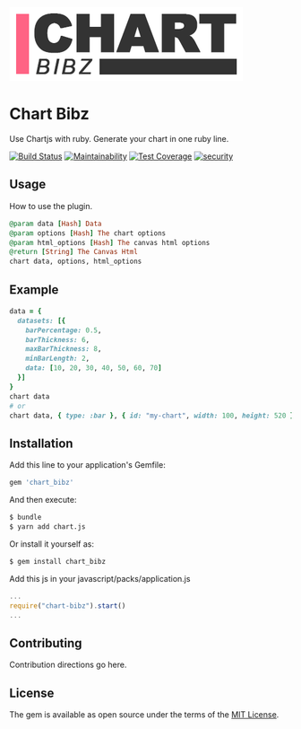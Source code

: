 ![Chart Bibz logo](https://raw.githubusercontent.com/thooams/chart_bibz/main/chart-bibz-logo.gif)

# Chart Bibz
Use Chartjs with ruby. Generate your chart in one ruby line.

[![Build Status](https://github.com/thooams/ui-bibz/workflows/CI/badge.svg)](https://github.com/thooams/ui-bibz/workflows/CI/badge.svg)
[![Maintainability](https://api.codeclimate.com/v1/badges/7e8e319e9f7197593733/maintainability)](https://codeclimate.com/github/thooams/chart_bibz/maintainability)
[![Test Coverage](https://api.codeclimate.com/v1/badges/7e8e319e9f7197593733/test_coverage)](https://codeclimate.com/github/thooams/chart_bibz/test_coverage)
[![security](https://hakiri.io/github/thooams/chart_bibz/main.svg)](https://hakiri.io/github/thooams/chart_bibz/main)

## Usage
How to use the plugin.

```ruby
@param data [Hash] Data
@param options [Hash] The chart options
@param html_options [Hash] The canvas html options
@return [String] The Canvas Html
chart data, options, html_options
```

## Example
```ruby
data = {
  datasets: [{
    barPercentage: 0.5,
    barThickness: 6,
    maxBarThickness: 8,
    minBarLength: 2,
    data: [10, 20, 30, 40, 50, 60, 70]
  }]
}
chart data
# or
chart data, { type: :bar }, { id: "my-chart", width: 100, height: 520 }
```

## Installation
Add this line to your application's Gemfile:

```ruby
gem 'chart_bibz'
```

And then execute:
```bash
$ bundle
$ yarn add chart.js
```

Or install it yourself as:
```bash
$ gem install chart_bibz
```

Add this js in your javascript/packs/application.js
```js
...
require("chart-bibz").start()
...
```

## Contributing
Contribution directions go here.

## License
The gem is available as open source under the terms of the [MIT License](https://opensource.org/licenses/MIT).
